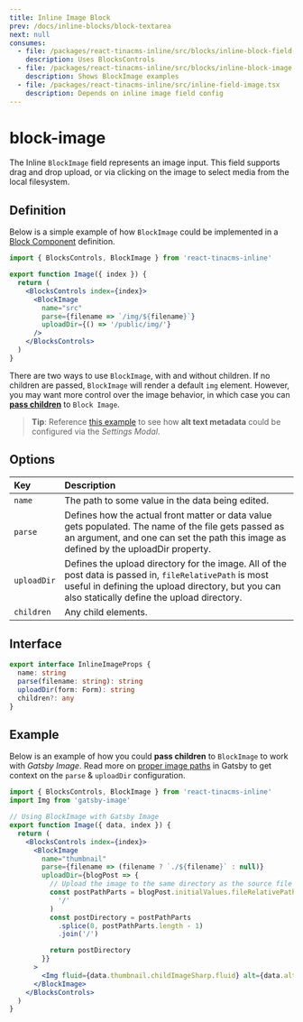 ```yaml
---
title: Inline Image Block
prev: /docs/inline-blocks/block-textarea
next: null
consumes:
  - file: /packages/react-tinacms-inline/src/blocks/inline-block-field-controls.tsx
    description: Uses BlocksControls
  - file: /packages/react-tinacms-inline/src/blocks/inline-block-image.tsx
    description: Shows BlockImage examples
  - file: /packages/react-tinacms-inline/src/inline-field-image.tsx
    description: Depends on inline image field config
---
```


# block-image

The Inline `BlockImage` field represents an image input. This field supports drag and drop upload, or via clicking on the image to select media from the local filesystem.

## Definition

Below is a simple example of how `BlockImage` could be implemented in a [Block Component](https://github.com/taylorux/tinacms.org/tree/ec3e5c1e5736454379815f45595441bd79d85a2d/docs/inline-blocks/README.md#block-component) definition.

```jsx
import { BlocksControls, BlockImage } from 'react-tinacms-inline'

export function Image({ index }) {
  return (
    <BlocksControls index={index}>
      <BlockImage
        name="src"
        parse={filename => `/img/${filename}`}
        uploadDir={() => '/public/img/'}
      />
    </BlocksControls>
  )
}
```

There are two ways to use `BlockImage`, with and without children. If no children are passed, `BlockImage` will render a default `img` element. However, you may want more control over the image behavior, in which case you can [**pass children**](https://github.com/taylorux/tinacms.org/tree/ec3e5c1e5736454379815f45595441bd79d85a2d/docs/inline-blocks/block-image/README.md#example) to `Block Image`.

> **Tip**: Reference [this example](https://github.com/taylorux/tinacms.org/tree/ec3e5c1e5736454379815f45595441bd79d85a2d/docs/inline-blocks/README.md#using-the-settings-modal) to see how **alt text metadata** could be configured via the _Settings Modal_.

## Options

| Key | Description |
| :--- | :--- |
| `name` | The path to some value in the data being edited. |
| `parse` | Defines how the actual front matter or data value gets populated. The name of the file gets passed as an argument, and one can set the path this image as defined by the uploadDir property. |
| `uploadDir` | Defines the upload directory for the image. All of the post data is passed in, `fileRelativePath` is most useful in defining the upload directory, but you can also statically define the upload directory. |
| `children` | Any child elements. |

## Interface

```typescript
export interface InlineImageProps {
  name: string
  parse(filename: string): string
  uploadDir(form: Form): string
  children?: any
}
```

## Example

Below is an example of how you could **pass children** to `BlockImage` to work with _Gatsby Image_. Read more on [proper image paths](https://github.com/taylorux/tinacms.org/tree/ec3e5c1e5736454379815f45595441bd79d85a2d/docs/fields/image/README.md#proper-image-paths-in-gatsby) in Gatsby to get context on the `parse` & `uploadDir` configuration.

```jsx
import { BlocksControls, BlockImage } from 'react-tinacms-inline'
import Img from 'gatsby-image'

// Using BlockImage with Gatsby Image
export function Image({ data, index }) {
  return (
    <BlocksControls index={index}>
      <BlockImage
        name="thumbnail"
        parse={filename => (filename ? `./${filename}` : null)}
        uploadDir={blogPost => {
          // Upload the image to the same directory as the source file
          const postPathParts = blogPost.initialValues.fileRelativePath.split(
            '/'
          )
          const postDirectory = postPathParts
            .splice(0, postPathParts.length - 1)
            .join('/')

          return postDirectory
        }}
      >
        <Img fluid={data.thumbnail.childImageSharp.fluid} alt={data.alt} />
      </BlockImage>
    </BlocksControls>
  )
}
```

